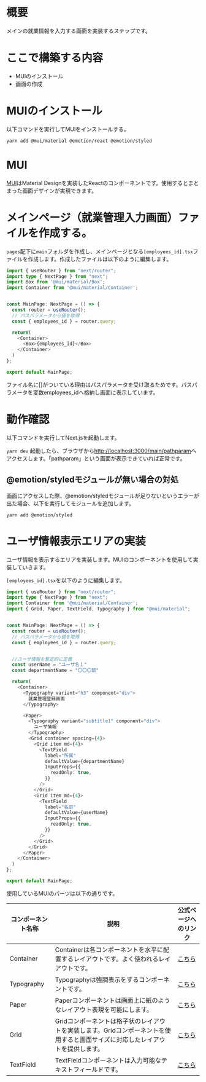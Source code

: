 # 概要
メインの就業情報を入力する画面を実装するステップです。

# ここで構築する内容
 - MUIのインストール
 - 画面の作成

# MUIのインストール
以下コマンドを実行してMUIをインストールする。

`yarn add @mui/material @emotion/react @emotion/styled`


# MUI

[MUI](https://mui.com/core/)はMaterial Designを実装したReactのコンポーネントです。使用するとまとまった画面デザインが実現できます。

# メインページ（就業管理入力画面）ファイルを作成する。

`pages`配下に`main`フォルダを作成し、メインページとなる`[employees_id].tsx`ファイルを作成します。作成したファイルは以下のように編集します。

```TypeScript
import { useRouter } from "next/router";
import type { NextPage } from "next";
import Box from '@mui/material/Box';
import Container from '@mui/material/Container';


const MainPage: NextPage = () => {
  const router = useRouter();
  // パスパラメータから値を取得
  const { employees_id } = router.query;

  return(
    <Container>
      <Box>{employees_id}</Box>
    </Container>
  )
};

export default MainPage;
```

ファイル名に[]がついている理由はパスパラメータを受け取るためです。パスパラメータを変数employees_idへ格納し画面に表示しています。
# 動作確認

以下コマンドを実行してNext.jsを起動します。

`yarn dev`
起動したら、ブラウザから[http://localhost:3000/main/pathparam](http://localhost:3000/main/pathparam)へアクセスします。「pathparam」という画面が表示できていれば正常です。

## @emotion/styledモジュールが無い場合の対処

画面にアクセスした際、@emotion/styledモジュールが足りないというエラーが出た場合、以下を実行してモジュールを追加します。

`yarn add @emotion/styled`

# ユーザ情報表示エリアの実装

ユーザ情報を表示するエリアを実装します。MUIのコンポーネントを使用して実装していきます。

`[employees_id].tsx`を以下のように編集します。

```TypeScript
import { useRouter } from "next/router";
import type { NextPage } from "next";
import Container from '@mui/material/Container';
import { Grid, Paper, TextField, Typography } from "@mui/material";


const MainPage: NextPage = () => {
  const router = useRouter();
  // パスパラメータから値を取得
  const { employees_id } = router.query;


  //ユーザ情報を暫定的に定義
  const userName = "ユーザ名１"
  const departmentName = "〇〇〇部"

  return(
    <Container>
      <Typography variant="h3" component="div">
        就業管理登録画面
      </Typography>

      <Paper>
        <Typography variant="subtitle1" component="div">
          ユーザ情報
        </Typography>
        <Grid container spacing={4}>
          <Grid item md={4}>
            <TextField
              label="所属"
              defaultValue={departmentName}
              InputProps={{
                readOnly: true,
              }}
            />
          </Grid>
          <Grid item md={4}>
            <TextField
              label="名前"
              defaultValue={userName}
              InputProps={{
                readOnly: true,
              }}
            />
          </Grid>
        </Grid>
      </Paper>
    </Container>
  )
};

export default MainPage;
```

使用しているMUIのパーツは以下の通りです。


|  コンポーネント名称  |  説明  | 公式ページへのリンク  |
| ---- | ---- | ---- |
|  Container  |  Containerは各コンポーネントを水平に配置するレイアウトです。よく使われるレイアウトです。  | [こちら](https://mui.com/material-ui/react-container/)
|  Typography  |  Typographyは強調表示をするコンポーネントです。  |[こちら](https://mui.com/material-ui/react-typography/)
|  Paper  |  Paperコンポーネントは画面上に紙のようなレイアウト表現を可能にします。  |[こちら](https://mui.com/material-ui/react-paper/)
|  Grid  |  Gridコンポーネントは格子状のレイアウトを実装します。Gridコンポーネントを使用すると画面サイズに対応したレイアウトを提供します。  |[こちら](https://mui.com/material-ui/react-grid/)
|  TextField  |  TextFieldコンポーネントは入力可能なテキストフィールドです。  |[こちら](https://mui.com/material-ui/react-text-field/)

